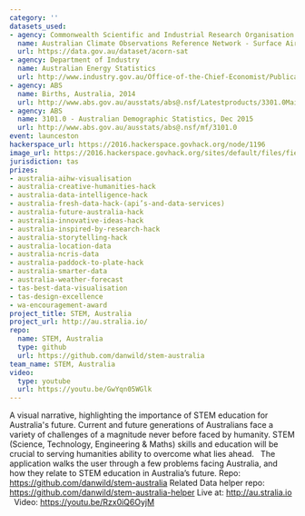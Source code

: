 ```yaml
---
category: ''
datasets_used:
- agency: Commonwealth Scientific and Industrial Research Organisation
  name: Australian Climate Observations Reference Network - Surface Air Temperature Dataset
  url: https://data.gov.au/dataset/acorn-sat
- agency: Department of Industry
  name: Australian Energy Statistics
  url: http://www.industry.gov.au/Office-of-the-Chief-Economist/Publications/Pages/Australian-energy-statistics.aspx
- agency: ABS
  name: Births, Australia, 2014
  url: http://www.abs.gov.au/ausstats/abs@.nsf/Latestproducts/3301.0Main%20Features52014?opendocument&tabname=Summary&prodno=3301.0&issue=2014&num=&view=
- agency: ABS
  name: 3101.0 - Australian Demographic Statistics, Dec 2015
  url: http://www.abs.gov.au/ausstats/abs@.nsf/mf/3101.0
event: launceston
hackerspace_url: https://2016.hackerspace.govhack.org/node/1196
image_url: https://2016.hackerspace.govhack.org/sites/default/files/field/image/Screen%20Shot%202016-07-31%20at%204.52.07%20PM.png
jurisdiction: tas
prizes:
- australia-aihw-visualisation
- australia-creative-humanities-hack
- australia-data-intelligence-hack
- australia-fresh-data-hack-(api’s-and-data-services)
- australia-future-australia-hack
- australia-innovative-ideas-hack
- australia-inspired-by-research-hack
- australia-storytelling-hack
- australia-location-data
- australia-ncris-data
- australia-paddock-to-plate-hack
- australia-smarter-data
- australia-weather-forecast
- tas-best-data-visualisation
- tas-design-excellence
- wa-encouragement-award
project_title: STEM, Australia
project_url: http://au.stralia.io/
repo:
  name: STEM, Australia
  type: github
  url: https://github.com/danwild/stem-australia
team_name: STEM, Australia
video:
  type: youtube
  url: https://youtu.be/GwYqn05WGlk
---
```


A visual narrative, highlighting the importance of STEM education for Australia's future.
Current and future generations of Australians face a variety of challenges of a magnitude never before faced by humanity.
STEM (Science, Technology, Engineering & Maths) skills and education will be crucial to serving humanities ability to overcome what lies ahead.
 
The application walks the user through a few problems facing Australia, and how they relate to STEM education in Australia’s future.
Repo: https://github.com/danwild/stem-australia
Related Data helper repo: https://github.com/danwild/stem-australia-helper
Live at: http://au.stralia.io
 
Video: https://youtu.be/Rzx0iQ6OyjM